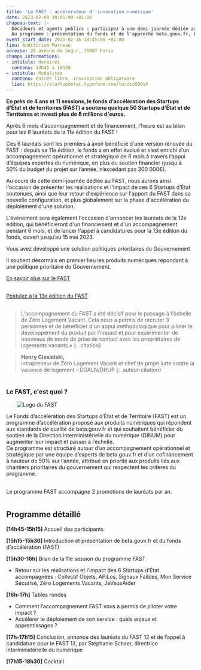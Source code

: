 ```yaml
---
title: 'Le FAST : accélérateur d''innovation numérique'
date: 2023-02-09 10:05:00 +01:00
chapeau-text: |-
  Décideurs et agents publics : participez à une demi-journée dédiée au fonds d’accélération des Startups d’État et de territoires (FAST), piloté par beta.gouv.fr au sein de la DINUM.
  Au programme : présentation du fonds et de l'approche beta.gouv.fr, bilan des réalisations et de l’impact des 6 lauréats du FAST 11, témoignages et retours d’expériences sur les apports du FAST et la phase d'accélération du déploiement d'une solution, annonce des lauréats du FAST 12 et lancement du 13e appel à candidatures.
event_start_date: 2023-02-16 14:45:00 +01:00
lieu: Auditorium Marceau
adresse: 20 avenue de Segur, 75007 Paris
champs_informations:
- intitule: Horaires
  contenu: 14h45 à 18h30
- intitule: Modalités
  contenu: Entrée libre, inscription obligatoire
  lien: https://startupdetat.typeform.com/to/zzoS9OvV
---
```


**En près de 4 ans et 11 sessions, le fonds d’accélération des Startups d’État et de territoires (FAST) a soutenu quelque 50 Startups d’État et de Territoires et investi plus de 8 millions d'euros.**

Après 6 mois d’accompagnement et de financement, l’heure est au bilan pour les 6 lauréats de la 11e édition du FAST ! 

Ces 6 lauréats sont les premiers à avoir bénéficié d'une version rénovée du FAST : depuis sa 11e édition, le fonds a en effet évolué et s’est enrichi d’un accompagnement opérationnel et stratégique de 6 mois à travers l’appui d’équipes expertes du numérique, en plus du soutien financier (jusqu'à 50% du budget du projet sur l’année, n’excédant pas 300 000€). 

Au cours de cette demi-journée dédiée au FAST, nous aurons ainsi l'occasion de présenter les réalisations et l'impact de ces 6 Startups d’État soutenues, ainsi que leur retour d'expérience sur l'apport du FAST dans sa nouvelle configuration, et plus globalement sur la phase d'accélération du déploiement d'une solution.

L'événement sera également l'occasion d'annoncer les lauréats de la 12e édition, qui bénéficieront d'un financement et d'un accompagnement pendant 6 mois, et de lancer l'appel à candidatures pour la 13e édition du fonds, ouvert jusqu’au 15 mai 2023. 

Vous avez développé une solution
politiques prioritaires du Gouvernement

Il soutient désormais en premier lieu les produits numériques répondant à une politique prioritaire du Gouvernement.
<div class="lien-important" style="margin-bottom:30px"> <p><a href="https://beta.gouv.fr/approche/fast">En savoir plus sur le FAST</a></p> </div>

<div class="lien-important" style="margin-bottom:30px"> <p><a href="https://beta.gouv.fr/approche/fast">Postulez à la 13e édition du FAST</a></p> </div>

> L'accompagnement du FAST a été décisif pour le passage à l'échelle de Zéro Logement Vacant. Cela nous a permis de recruter 3 personnes et de bénéficier d'un appui méthodologique pour piloter le développement du produit par l'impact et pour expérimenter de nouveaux de mode de prise de contact avec les propriétaires de logements vacants.» 
{: .citation}

> **Henry Ciesielski,** 
> <br>intrapreneur de Zéro Logement Vacant et chef de projet lutte contre la vacance de logement -  DGALN/DHUP
{: .auteur-citation}

<div class="encadre noir" style="margin-bottom:40px"><h3 style="margin-top: 40px;">Le FAST, c'est quoi ?</h3>
<figure class="image-left" style="width: 30%; margin-right: 1em; margin-left: 2em;"> 
<img src="/uploads/FAST-800x430.jpg" alt="Logo du FAST">
</figure><p>Le Fonds d’accélération des Startups d’État et de Territoire (FAST) est un programme d’accélération proposé aux produits numériques qui répondent aux standards de qualité de beta.gouv.fr et qui souhaitent bénéficier du soutien de la Direction interministérielle du numérique (DINUM) pour augmenter leur impact et passer à l’échelle.
<br>
Ce programme est structuré autour d’un accompagnement opérationnel et stratégique par une équipe d’experts de beta.gouv.fr et d’un cofinancement à hauteur de 50% sur l’année, attribué en priorité aux produits liés aux chantiers prioritaires du gouvernement qui respectent les critères du programme.

<br>Le programme FAST accompagne 2 promotions de lauréats par an.</p>
</div>
 

## Programme détaillé
**[14h45-15h15]** Accueil des participants

**[15h15-15h30]** Introduction et présentation de beta.gouv.fr et du fonds d’accélération (FAST)

**[15h30-16h]** Bilan de la 11e session du programme FAST
* Retour sur les réalisations et l’impact des 6 Startups d’État accompagnées : Collectif Objets, APiLos, Signaux Faibles, Mon Service Sécurisé, Zéro Logements Vacants, JeVeuxAider

**[16h-17h]** Tables rondes
* Comment l’accompagnement FAST vous a permis de piloter votre impact ?
* Accélérer le déploiement de son service : quels enjeux et apprentissages ?

**[17h-17h15]** Conclusion, annonce des lauréats du FAST 12 et de l’appel à candidature pour le FAST 13, par Stéphanie Schaer, directrice interministérielle du numérique

**[17h15-18h30]** Cocktail 
